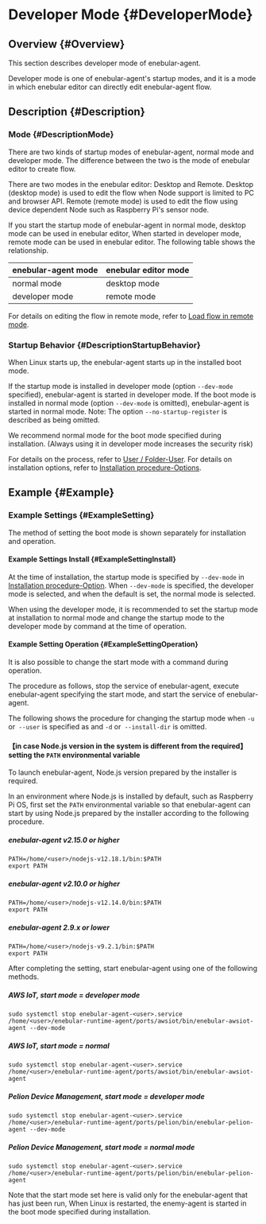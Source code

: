 # Developer Mode {#DeveloperMode}

## Overview {#Overview}

This section describes developer mode of enebular-agent.

Developer mode is one of enebular-agent's startup modes, and it is a mode in which enebular editor can directly edit enebular-agent flow.

## Description {#Description}

### Mode {#DescriptionMode}

There are two kinds of startup modes of enebular-agent, normal mode and developer mode.
The difference between the two is the mode of enebular editor to create flow.

There are two modes in the enebular editor: Desktop and Remote.
Desktop (desktop mode) is used to edit the flow when Node support is limited to PC and browser API.
Remote (remote mode) is used to edit the flow using device dependent Node such as Raspberry Pi's sensor node.

If you start the startup mode of enebular-agent in normal mode, desktop mode can be used in enebular editor,
When started in developer mode, remote mode can be used in enebular editor.
The following table shows the relationship.

| enebular-agent mode | enebular editor mode |
| :------------------ | :------------------- |
| normal mode         | desktop mode         |
| developer mode      | remote mode          |

For details on editing the flow in remote mode, refer to [Load flow in remote mode](../EnebularEditor/RemoteMode.md).

### Startup Behavior {#DescriptionStartupBehavior}

When Linux starts up, the enebular-agent starts up in the installed boot mode.

If the startup mode is installed in developer mode (option `--dev-mode` specified), enebular-agent is started in developer mode.
If the boot mode is installed in normal mode (option `--dev-mode` is omitted), enebular-agent is started in normal mode.
Note: The option `--no-startup-register` is described as being omitted.

We recommend normal mode for the boot mode specified during installation.
(Always using it in developer mode increases the security risk)

For details on the process, refer to [User / Folder-User](UserFolder.md#DescriptionUser).
For details on installation options, refer to [Installation procedure-Options](Installation.md#DescriptionOption).

## Example {#Example}

### Example Settings {#ExampleSetting}

The method of setting the boot mode is shown separately for installation and operation.

#### Example Settings Install {#ExampleSettingInstall}

At the time of installation, the startup mode is specified by `--dev-mode` in [Installation procedure-Option](Installation.md#DescriptionOption).
When `--dev-mode` is specified, the developer mode is selected, and when the default is set, the normal mode is selected.

When using the developer mode, it is recommended to set the startup mode at installation to normal mode and change the startup mode to the developer mode by command at the time of operation.

#### Example Setting Operation {#ExampleSettingOperation}

It is also possible to change the start mode with a command during operation.

The procedure as follows, stop the service of enebular-agent, execute enebular-agent specifying the start mode, and start the service of enebular-agent.

The following shows the procedure for changing the startup mode when `-u` or` --user` is specified as <user> and `-d` or` --install-dir` is omitted.

#### 【in case Node.js version in the system is different from the required】setting the `PATH` environmental variable

To launch enebular-agent, Node.js version prepared by the installer is required.

In an environment where Node.js is installed by default, such as Raspberry Pi OS, first set the `PATH` environmental variable so that enebular-agent can start by using Node.js prepared by the installer according to the following procedure.


##### enebular-agent v2.15.0 or higher

```
PATH=/home/<user>/nodejs-v12.18.1/bin:$PATH
export PATH
```

##### enebular-agent v2.10.0 or higher

```
PATH=/home/<user>/nodejs-v12.14.0/bin:$PATH
export PATH
```

##### enebular-agent 2.9.x or lower

```
PATH=/home/<user>/nodejs-v9.2.1/bin:$PATH
export PATH
```

After completing the setting, start enebular-agent using one of the following methods.

##### AWS IoT, start mode = developer mode

```
sudo systemctl stop enebular-agent-<user>.service
/home/<user>/enebular-runtime-agent/ports/awsiot/bin/enebular-awsiot-agent --dev-mode
```

##### AWS IoT, start mode = normal

```
sudo systemctl stop enebular-agent-<user>.service
/home/<user>/enebular-runtime-agent/ports/awsiot/bin/enebular-awsiot-agent
```

##### Pelion Device Management, start mode = developer mode

```
sudo systemctl stop enebular-agent-<user>.service
/home/<user>/enebular-runtime-agent/ports/pelion/bin/enebular-pelion-agent --dev-mode
```

##### Pelion Device Management, start mode = normal mode

```
sudo systemctl stop enebular-agent-<user>.service
/home/<user>/enebular-runtime-agent/ports/pelion/bin/enebular-pelion-agent
```

Note that the start mode set here is valid only for the enebular-agent that has just been run,
When Linux is restarted, the enemy-agent is started in the boot mode specified during installation.
